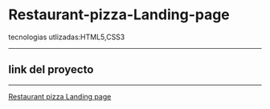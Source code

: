 # Restaurant-pizza-Landing-page
tecnologias utlizadas:HTML5,CSS3


------

 ## link del proyecto

------

<a href="https://xbernardoalvez66.github.io/Restaurant-pizza-Landing-page/Restaurant-pizza-Landing-page/index.html">Restaurant pizza Landing page</a>
